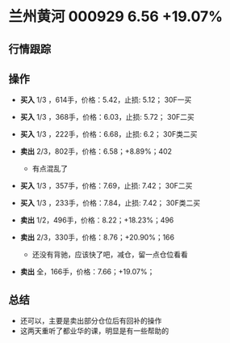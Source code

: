 # 兰州黄河 000929 6.56 +19.07%

## 行情跟踪
  
## 操作
  - **买入** 1/3 ，614手，价格：5.42，止损: 5.12； 30F一买
  - **买入** 1/3 ，368手，价格：6.03，止损: 5.72； 30F二买
  - **买入** 1/3 ，222手，价格：6.68，止损: 6.2； 30F类二买
  - **卖出** 2/3，802手，价格：6.58；+8.89%；402
    - 有点混乱了

  - **买入** 1/3 ，357手，价格：7.69，止损: 7.42； 30F二买
  - **买入** 1/3 ，233手，价格：7.84，止损: 7.42； 30F类二买
  - **卖出** 1/2，496手，价格：8.22；+18.23%；496
  - **卖出** 2/3，330手，价格：8.76；+20.90%；166
    - 还没有背驰，应该快了吧，减仓，留一点仓位看看
  - **卖出** 全，166手，价格：7.66；+19.07%；

## 总结
  - 还可以，主要是卖出部分仓位后有回补的操作
  - 这两天重听了都业华的课，明显是有一些帮助的